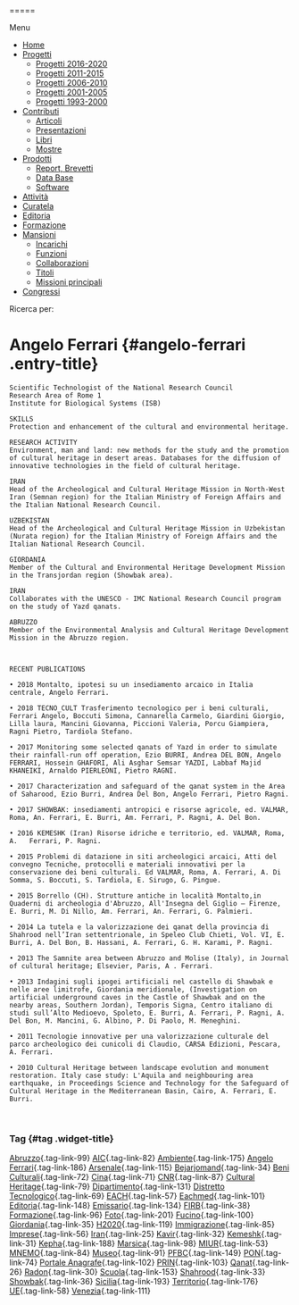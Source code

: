 


=====

 

Menu



-   [Home](index.html)
-   [Progetti](index.html)
    -   [Progetti 2016-2020](index86ea.html?page_id=388)
    -   [Progetti 2011-2015](indexea29.html?page_id=474)
    -   [Progetti 2006-2010](index9b8d.html?page_id=525)
    -   [Progetti 2001-2005](index3429.html?page_id=494)
    -   [Progetti 1993-2000](index5532.html?page_id=559)
-   [Contributi](index376e.html?cat=13)
    -   [Articoli](index305b.html?page_id=438)
    -   [Presentazioni](index3fd7.html?page_id=441)
    -   [Libri](indexb842.html?page_id=450)
    -   [Mostre](index85de.html?page_id=1066)
-   [Prodotti](indexb5e7.html?cat=15)
    -   [Report, Brevetti](indexfea7.html?page_id=1069)
    -   [Data Base](index7175.html?page_id=1072)
    -   [Software](index1a36.html?page_id=1075)
-   [Attività](index852a.html?page_id=410)
-   [Curatela](index5b3e.html?page_id=416)
-   [Editoria](index1597.html?page_id=419)
-   [Formazione](index7f00.html?page_id=422)
-   [Mansioni](index7fa5.html?cat=138)
    -   [Incarichi](indexfc67.html?page_id=1050)
    -   [Funzioni](index5cc7.html?page_id=1061)
    -   [Collaborazioni](index5edb.html?page_id=1083)
    -   [Titoli](indexa54c.html?page_id=1239)
    -   [Missioni principali](indexe97a.html?page_id=1804)
-   [Congressi](index9c1c.html?page_id=425)

Ricerca per:

Angelo Ferrari {#angelo-ferrari .entry-title}
==============



    Scientific Technologist of the National Research Council
    Research Area of Rome 1
    Institute for Biological Systems (ISB)

    SKILLS
    Protection and enhancement of the cultural and environmental heritage.

    RESEARCH ACTIVITY
    Environment, man and land: new methods for the study and the promotion of cultural heritage in desert areas. Databases for the diffusion of innovative technologies in the field of cultural heritage.

    IRAN
    Head of the Archeological and Cultural Heritage Mission in North-West Iran (Semnan region) for the Italian Ministry of Foreign Affairs and the Italian National Research Council.

    UZBEKISTAN
    Head of the Archeological and Cultural Heritage Mission in Uzbekistan (Nurata region) for the Italian Ministry of Foreign Affairs and the Italian National Research Council.

    GIORDANIA
    Member of the Cultural and Environmental Heritage Development Mission in the Transjordan region (Showbak area).

    IRAN
    Collaborates with the UNESCO - IMC National Research Council program on the study of Yazd qanats.

    ABRUZZO
    Member of the Environmental Analysis and Cultural Heritage Development Mission in the Abruzzo region.



    RECENT PUBLICATIONS

    • 2018 Montalto, ipotesi su un insediamento arcaico in Italia centrale, Angelo Ferrari.

    • 2018 TECNO_CULT Trasferimento tecnologico per i beni culturali, Ferrari Angelo, Boccuti Simona, Cannarella Carmelo, Giardini Giorgio, Lilla laura, Mancini Giovanna, Piccioni Valeria, Porcu Giampiera, Ragni Pietro, Tardiola Stefano.

    • 2017 Monitoring some selected qanats of Yazd in order to simulate their rainfall-run off operation, Ezio BURRI, Andrea DEL BON, Angelo FERRARI, Hossein GHAFORI, Ali Asghar Semsar YAZDI, Labbaf Majid KHANEIKI, Arnaldo PIERLEONI, Pietro RAGNI.

    • 2017 Characterization and safeguard of the qanat system in the Area of Saharood, Ezio Burri, Andrea Del Bon, Angelo Ferrari, Pietro Ragni.

    • 2017 SHOWBAK: insediamenti antropici e risorse agricole, ed. VALMAR, Roma, An. Ferrari, E. Burri, Am. Ferrari, P. Ragni, A. Del Bon.

    • 2016 KEMESHK (Iran) Risorse idriche e territorio, ed. VALMAR, Roma, A.   Ferrari, P. Ragni.

    • 2015 Problemi di datazione in siti archeologici arcaici, Atti del convegno Tecniche, protocolli e materiali innovativi per la conservazione dei beni culturali. Ed VALMAR, Roma, A. Ferrari, A. Di Somma, S. Boccuti, S. Tardiola, E. Sirugo, G. Pingue.

    • 2015 Borrello (CH). Strutture antiche in località Montalto,in Quaderni di archeologia d'Abruzzo, All'Insegna del Giglio – Firenze, E. Burri, M. Di Nillo, Am. Ferrari, An. Ferrari, G. Palmieri.

    • 2014 La tutela e la valorizzazione dei qanat della provincia di Shahrood nell’Iran settentrionale, in Speleo Club Chieti, Vol. VI, E. Burri, A. Del Bon, B. Hassani, A. Ferrari, G. H. Karami, P. Ragni.

    • 2013 The Samnite area between Abruzzo and Molise (Italy), in Journal of cultural heritage; Elsevier, Paris, A . Ferrari.

    • 2013 Indagini sugli ipogei artificiali nel castello di Shawbak e nelle aree limitrofe, Giordania meridionale, (Investigation on artificial underground caves in the Castle of Shawbak and on the nearby areas, Southern Jordan), Temporis Signa, Centro italiano di studi sull’Alto Medioevo, Spoleto, E. Burri, A. Ferrari, P. Ragni, A. Del Bon, M. Mancini, G. Albino, P. Di Paolo, M. Meneghini.

    • 2011 Tecnologie innovative per una valorizzazione culturale del parco archeologico dei cunicoli di Claudio, CARSA Edizioni, Pescara, A. Ferrari.

    • 2010 Cultural Heritage between landscape evolution and monument restoration. Italy case study: L'Aquila and neighbouring area earthquake, in Proceedings Science and Technology for the Safeguard of Cultural Heritage in the Mediterranean Basin, Cairo, A. Ferrari, E. Burri.

 



### Tag {#tag .widget-title}

[Abruzzo](indexbf18.html?tag=abruzzo "2 argomenti"){.tag-link-99} [AIC](indexfd92.html?tag=aic "4 argomenti"){.tag-link-82} [Ambiente](indexa6a7.html?tag=ambiente "6 argomenti"){.tag-link-175} [Angelo Ferrari](indexdddd.html?tag=angelo-ferrari "22 argomenti"){.tag-link-186} [Arsenale](index6e38.html?tag=arsenale "2 argomenti"){.tag-link-115} [Bejarjomand](index93d3.html?tag=bejarjomand "1 argomento"){.tag-link-34} [Beni Culturali](index883e.html?tag=beni-culturali "14 argomenti"){.tag-link-72} [Cina](index26c3.html?tag=cina "2 argomenti"){.tag-link-71} [CNR](index47bd.html?tag=cnr "7 argomenti"){.tag-link-87} [Cultural Heritage](index49c7.html?tag=cultural-heritage "2 argomenti"){.tag-link-79} [Dipartimento](index79d6.html?tag=dipartimento "2 argomenti"){.tag-link-131} [Distretto Tecnologico](index057d.html?tag=distretto-tecnologico "2 argomenti"){.tag-link-69} [EACH](index42c8.html?tag=each "2 argomenti"){.tag-link-57} [Eachmed](indexcf6e.html?tag=eachmed "3 argomenti"){.tag-link-101} [Editoria](indexd50c.html?tag=editoria "1 argomento"){.tag-link-148} [Emissario](index7457.html?tag=emissario "4 argomenti"){.tag-link-134} [FIRB](index7342.html?tag=firb "3 argomenti"){.tag-link-38} [Formazione](index52c4.html?tag=formazione "3 argomenti"){.tag-link-96} [Foto](index2e63.html?tag=foto "2 argomenti"){.tag-link-201} [Fucino](index11b4.html?tag=fucino "5 argomenti"){.tag-link-100} [Giordania](index338b.html?tag=giordania "4 argomenti"){.tag-link-35} [H2020](index3914.html?tag=h2020 "10 argomenti"){.tag-link-119} [Immigrazione](index32ae.html?tag=immigrazione "4 argomenti"){.tag-link-85} [Imprese](index514c.html?tag=imprese "5 argomenti"){.tag-link-56} [Iran](index4241.html?tag=iran "5 argomenti"){.tag-link-25} [Kavir](index3aaa.html?tag=kavir "1 argomento"){.tag-link-32} [Kemeshk](index0773.html?tag=kemeshk "1 argomento"){.tag-link-31} [Kepha](index724b.html?tag=kepha "2 argomenti"){.tag-link-188} [Marsica](index6ce2.html?tag=marsica "5 argomenti"){.tag-link-98} [MIUR](index0aa1.html?tag=miur "3 argomenti"){.tag-link-53} [MNEMO](index7027.html?tag=mnemo "3 argomenti"){.tag-link-84} [Museo](index304a.html?tag=museo "2 argomenti"){.tag-link-91} [PFBC](indexc5dc.html?tag=pfbc "1 argomento"){.tag-link-149} [PON](index0011.html?tag=pon "4 argomenti"){.tag-link-74} [Portale Anagrafe](indexe42c.html?tag=portale-anagrafe "2 argomenti"){.tag-link-102} [PRIN](index9cf1.html?tag=prin "2 argomenti"){.tag-link-103} [Qanat](index339d.html?tag=qanat "6 argomenti"){.tag-link-26} [Radon](index68d2.html?tag=radon "3 argomenti"){.tag-link-30} [Scuola](index2953.html?tag=scuola "2 argomenti"){.tag-link-153} [Shahrood](index6549.html?tag=shahrood "2 argomenti"){.tag-link-33} [Showbak](indexde02.html?tag=showbak "4 argomenti"){.tag-link-36} [Sicilia](index4efa.html?tag=sicilia "2 argomenti"){.tag-link-193} [Territorio](indexfff4.html?tag=territorio "4 argomenti"){.tag-link-176} [UE](index3f45.html?tag=ue "12 argomenti"){.tag-link-58} [Venezia](index05f5.html?tag=venezia "8 argomenti"){.tag-link-111}
